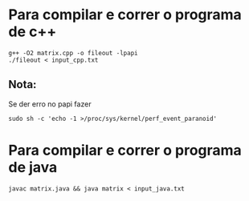 # Para compilar e correr o programa de c++
```
g++ -O2 matrix.cpp -o fileout -lpapi
./fileout < input_cpp.txt
``` 
## Nota: 
Se der erro no papi fazer
``` 
sudo sh -c 'echo -1 >/proc/sys/kernel/perf_event_paranoid'
```

# Para compilar e correr o programa de java
```
javac matrix.java && java matrix < input_java.txt
```